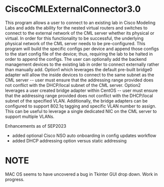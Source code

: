 # CiscoCMLExternalConnector3.0
This program allows a user to connect to an existing lab in Cisco Modeling Labs and adds the ability for the nested virtual routers and switches to connect to the external network of the CML server whether its physical or virtual.  In order for this functionality to be successful, the underlying physical network of the CML server needs to be pre-configured.  This program will build the specific configs per device and append those configs to the start config file of the device; thus, requiring the lab to be halted in order to append the configs.  The user can optionally add the backend management devices to the existing lab in order to connect externally rather than manually add. Option1 which leverages the default pre-built bridge0 adapter will allow the inside devices to connect to the same subnet as the CML server -- user must ensure that the addressing range provided does not conflict with the DHCP/local subnet of the CML server.  Option2 leverages a user created bridge adapter within CentOS -- user must ensure that the addressing range provided does not conflict with the DHCP/local subnet of the specified VLAN.  Additionally, the bridge adapters can be configured to support 802.1q tagging and specific VLAN number to assign.  This can be useful to leverage a single dedicated NIC on the CML server to support multiple VLANs.

Enhancements as of SEP2023
- added optional Cisco NSO auto onboarding in config updates workflow
- added DHCP addressing option versus static addressing

# NOTE
MAC OS seems to have uncovered a bug in Tkinter GUI drop down.  Work in progress.
